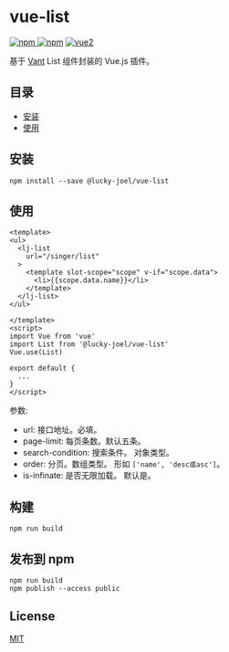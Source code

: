 # vue-list
[![npm](https://img.shields.io/npm/v/@lucky-joel/vue-list.svg) ![npm](https://img.shields.io/npm/dm/@lucky-joel/vue-list.svg)](https://www.npmjs.com/package/@lucky-joel/vue-list)
[![vue2](https://img.shields.io/badge/vue-2.x-brightgreen.svg)](https://vuejs.org/)

基于 [Vant](https://youzan.github.io/vant/) List 组件封装的 Vue.js 插件。

## 目录
- [安装](#安装)
- [使用](#使用)

## 安装
```
npm install --save @lucky-joel/vue-list
```

## 使用
```
<template>
<ul>
  <lj-list 
    url="/singer/list"
  >
    <template slot-scope="scope" v-if="scope.data">
      <li>{{scope.data.name}}</li>
    </template>
  </lj-list>
</ul>

</template>
<script>
import Vue from 'vue'
import List from '@lucky-joel/vue-list'
Vue.use(List)

export default {
  ...
}
</script>
```


参数:  
* url: 接口地址。必填。
* page-limit: 每页条数。默认五条。
* search-condition: 搜索条件。 对象类型。
* order: 分页。数组类型。 形如 `['name', 'desc或asc']`。
* is-infinate: 是否无限加载。 默认是。

## 构建
```
npm run build
```

## 发布到 npm
```
npm run build
npm publish --access public
```

## License
[MIT](http://opensource.org/licenses/MIT)
